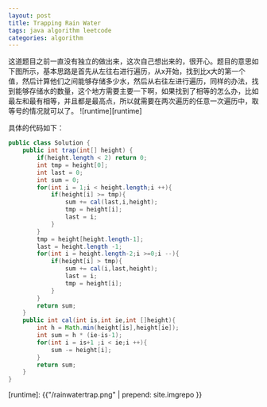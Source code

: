 ```yaml
---
layout: post
title: Trapping Rain Water  
tags: java algorithm leetcode
categories: algorithm
---
```


这道题目之前一直没有独立的做出来，这次自己想出来的，很开心。题目的意思如下图所示，基本思路是首先从左往右进行遍历，从x开始，找到比x大的第一个值，然后计算他们之间能够存储多少水，然后从右往左进行遍历，同样的办法，找到能够存储水的数量，这个地方需要主要一下啊，如果找到了相等的怎么办，比如最左和最有相等，并且都是最高点，所以就需要在两次遍历的任意一次遍历中，取等号的情况就可以了。
![runtime][runtime]

具体的代码如下：

```java
public class Solution {
	public int trap(int[] height) {
		if(height.length < 2) return 0;
		int tmp = height[0];
		int last = 0;
		int sum = 0;
		for(int i = 1;i < height.length;i ++){
			if(height[i] >= tmp){
				sum += cal(last,i,height);
				tmp = height[i];
				last = i;
			}
		}
		tmp = height[height.length-1];
		last = height.length -1;
		for(int i = height.length-2;i >=0;i --){
			if(height[i] > tmp){
				sum += cal(i,last,height);
				last = i;
				tmp = height[i];
			}
		}
		return sum;
	}
	public int cal(int is,int ie,int []height){
		int h = Math.min(height[is],height[ie]);
		int sum = h * (ie-is-1);
		for(int i = is+1 ;i < ie;i ++){
			sum -= height[i];
		}
		return sum;
	}
}

```

[runtime]: {{"/rainwatertrap.png" | prepend: site.imgrepo }}

